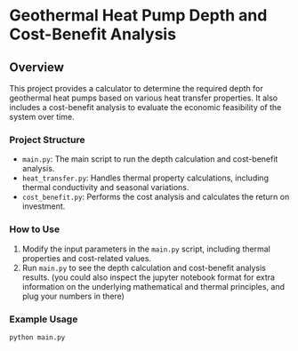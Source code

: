 
# Geothermal Heat Pump Depth and Cost-Benefit Analysis

## Overview

This project provides a calculator to determine the required depth for geothermal heat pumps based on various heat transfer properties. It also includes a cost-benefit analysis to evaluate the economic feasibility of the system over time.

### Project Structure

- `main.py`: The main script to run the depth calculation and cost-benefit analysis.
- `heat_transfer.py`: Handles thermal property calculations, including thermal conductivity and seasonal variations.
- `cost_benefit.py`: Performs the cost analysis and calculates the return on investment.

### How to Use

1. Modify the input parameters in the `main.py` script, including thermal properties and cost-related values.
2. Run `main.py` to see the depth calculation and cost-benefit analysis results.
(you could also inspect the jupyter notebook format for extra information on the underlying mathematical and thermal principles, and plug your numbers in there)

### Example Usage

```bash
python main.py
```

